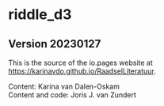 # riddle_d3

## Version 20230127

This is the source of the io.pages website at https://karinavdo.github.io/RaadselLiteratuur.

Content: Karina van Dalen-Oskam<br/>
Content and code: Joris J. van Zundert
